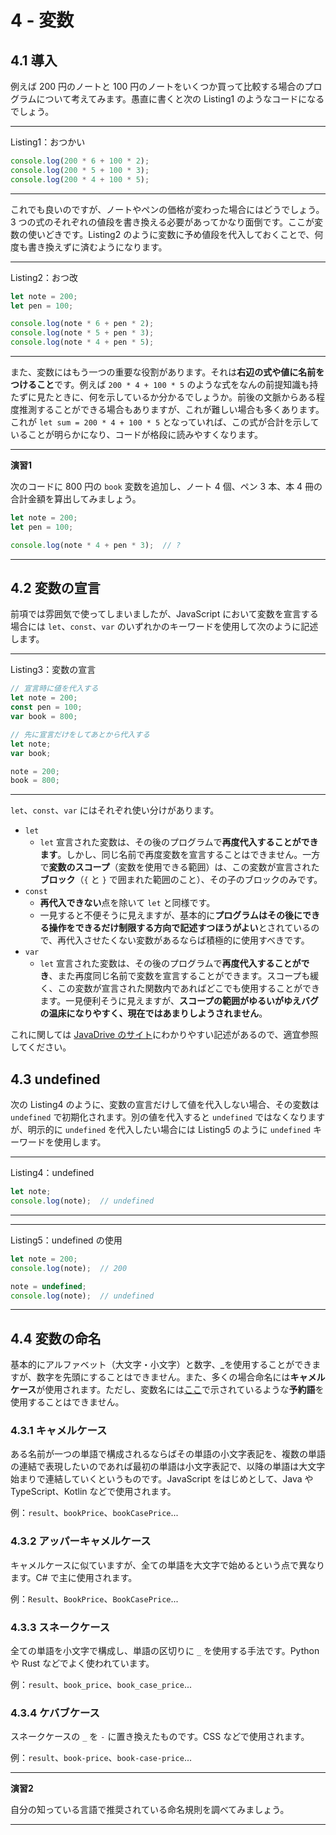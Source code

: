# 4 - 変数
## 4.1 導入
例えば 200 円のノートと 100 円のノートをいくつか買って比較する場合のプログラムについて考えてみます。愚直に書くと次の Listing1 のようなコードになるでしょう。

---
Listing1：おつかい

```javascript
console.log(200 * 6 + 100 * 2);
console.log(200 * 5 + 100 * 3);
console.log(200 * 4 + 100 * 5);
```

---

これでも良いのですが、ノートやペンの価格が変わった場合にはどうでしょう。3 つの式のそれぞれの値段を書き換える必要があってかなり面倒です。ここが変数の使いどきです。Listing2 のように変数に予め値段を代入しておくことで、何度も書き換えずに済むようになります。

---
Listing2：おつ改

```javascript
let note = 200;
let pen = 100;

console.log(note * 6 + pen * 2);
console.log(note * 5 + pen * 3);
console.log(note * 4 + pen * 5);
```

---

また、変数にはもう一つの重要な役割があります。それは**右辺の式や値に名前をつけること**です。例えば `200 * 4 + 100 * 5` のような式をなんの前提知識も持たずに見たときに、何を示しているか分かるでしょうか。前後の文脈からある程度推測することができる場合もありますが、これが難しい場合も多くあります。これが `let sum = 200 * 4 + 100 * 5` となっていれば、この式が合計を示していることが明らかになり、コードが格段に読みやすくなります。

---
**演習1**  

次のコードに 800 円の `book` 変数を追加し、ノート 4 個、ペン 3 本、本 4 冊の合計金額を算出してみましょう。

```javascript
let note = 200;
let pen = 100;

console.log(note * 4 + pen * 3);  // ?
```

---

## 4.2 変数の宣言
前項では雰囲気で使ってしまいましたが、JavaScript において変数を宣言する場合には `let`、`const`、`var` のいずれかのキーワードを使用して次のように記述します。

---
Listing3：変数の宣言

```javascript
// 宣言時に値を代入する
let note = 200;
const pen = 100;
var book = 800;
```

```javascript
// 先に宣言だけをしてあとから代入する
let note;
var book;

note = 200;
book = 800;
```

---

`let`、`const`、`var` にはそれぞれ使い分けがあります。

- `let`
  - `let` 宣言された変数は、その後のプログラムで**再度代入することができます**。しかし、同じ名前で再度変数を宣言することはできません。一方で**変数のスコープ**（変数を使用できる範囲）は、この変数が宣言された**ブロック**（`{` と `}` で囲まれた範囲のこと）、その子のブロックのみです。
- `const`
  - **再代入できない**点を除いて `let` と同様です。
  - 一見すると不便そうに見えますが、基本的に**プログラムはその後にできる操作をできるだけ制限する方向で記述すつほうがよい**とされているので、再代入させたくない変数があるならば積極的に使用すべきです。
- `var`
  - `let` 宣言された変数は、その後のプログラムで**再度代入することができ**、また再度同じ名前で変数を宣言することができます。スコープも緩く、この変数が宣言された関数内であればどこでも使用することができます。一見便利そうに見えますが、**スコープの範囲がゆるいがゆえバグの温床になりやすく、現在ではあまりしようされません**。

これに関しては [JavaDrive のサイト](https://www.javadrive.jp/javascript/var/index2.html#section3)にわかりやすい記述があるので、適宜参照してください。

## 4.3 undefined
次の Listing4 のように、変数の宣言だけして値を代入しない場合、その変数は `undefined` で初期化されます。別の値を代入すると `undefined` ではなくなりますが、明示的に `undefined` を代入したい場合には Listing5 のように `undefined` キーワードを使用します。

---
Listing4：undefined

```javascript
let note;
console.log(note);  // undefined
```

---

---
Listing5：undefined の使用

```javascript
let note = 200;
console.log(note);  // 200

note = undefined;
console.log(note);  // undefined
```

---

## 4.4 変数の命名
基本的にアルファベット（大文字・小文字）と数字、_を使用することができますが、数字を先頭にすることはできません。また、多くの場合命名には**キャメルケース**が使用されます。ただし、変数名には[ここ](https://www.javadrive.jp/javascript/ini/index5.html#section1)で示されているような**予約語**を使用することはできません。

### 4.3.1 キャメルケース
ある名前が一つの単語で構成されるならばその単語の小文字表記を、複数の単語の連結で表現したいのであれば最初の単語は小文字表記で、以降の単語は大文字始まりで連結していくというものです。JavaScript をはじめとして、Java や TypeScript、Kotlin などで使用されます。

例：`result`、`bookPrice`、`bookCasePrice`...

### 4.3.2 アッパーキャメルケース
キャメルケースに似ていますが、全ての単語を大文字で始めるという点で異なります。C# で主に使用されます。

例：`Result`、`BookPrice`、`BookCasePrice`...

### 4.3.3 スネークケース
全ての単語を小文字で構成し、単語の区切りに `_` を使用する手法です。Python や Rust などでよく使われています。

例：`result`、`book_price`、`book_case_price`...

### 4.3.4 ケバブケース
スネークケースの `_` を `-` に置き換えたものです。CSS などで使用されます。

例：`result`、`book-price`、`book-case-price`...

---
**演習2**  

自分の知っている言語で推奨されている命名規則を調べてみましょう。

---